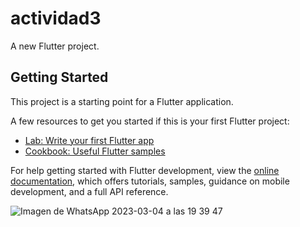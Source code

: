 # actividad3

A new Flutter project.

## Getting Started

This project is a starting point for a Flutter application.

A few resources to get you started if this is your first Flutter project:

- [Lab: Write your first Flutter app](https://docs.flutter.dev/get-started/codelab)
- [Cookbook: Useful Flutter samples](https://docs.flutter.dev/cookbook)

For help getting started with Flutter development, view the
[online documentation](https://docs.flutter.dev/), which offers tutorials,
samples, guidance on mobile development, and a full API reference.

![Imagen de WhatsApp 2023-03-04 a las 19 39 47](https://user-images.githubusercontent.com/78966656/223190725-7b111b77-97c3-41cb-8e5e-0b91f68536a1.jpg)

